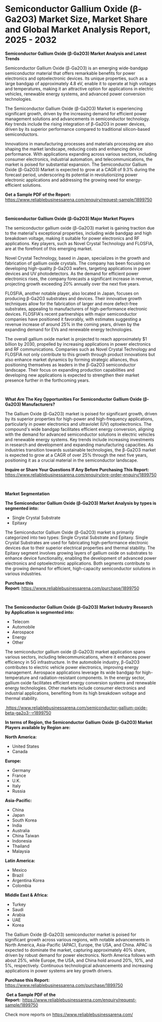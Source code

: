 <p><h1>Semiconductor Gallium Oxide (β-Ga2O3) Market Size, Market Share and Global Market Analysis Report, 2025 - 2032</h1></p><p><strong>Semiconductor Gallium Oxide (β-Ga2O3) Market Analysis and Latest Trends</strong></p>
<p><p>Semiconductor Gallium Oxide (β-Ga2O3) is an emerging wide-bandgap semiconductor material that offers remarkable benefits for power electronics and optoelectronic devices. Its unique properties, such as a large bandgap of approximately 4.8 eV, enable it to operate at high voltages and temperatures, making it an attractive option for applications in electric vehicles, renewable energy systems, and advanced power conversion technologies. </p><p>The Semiconductor Gallium Oxide (β-Ga2O3) Market is experiencing significant growth, driven by the increasing demand for efficient power management solutions and advancements in semiconductor technology. Key trends include the rising integration of β-Ga2O3 in power devices, driven by its superior performance compared to traditional silicon-based semiconductors. </p><p>Innovations in manufacturing processes and materials processing are also shaping the market landscape, reducing costs and enhancing device performance. With applications expanding across various sectors, including consumer electronics, industrial automation, and telecommunications, the market is poised for substantial expansion. The Semiconductor Gallium Oxide (β-Ga2O3) Market is expected to grow at a CAGR of 9.3% during the forecast period, underscoring its potential in revolutionizing power electronic applications and addressing the growing need for energy-efficient solutions.</p></p>
<p><strong>Get a Sample PDF of the Report:&nbsp;</strong> <a href="https://www.reliablebusinessarena.com/enquiry/request-sample/1899750?utm_campaign=1990&utm_medium=2&utm_source=Github&utm_content=ia&utm_term=14012025&utm_id=semiconductor-gallium-oxide-b-ga2o3">https://www.reliablebusinessarena.com/enquiry/request-sample/1899750</a></p>
<p>&nbsp;</p>
<p><strong>Semiconductor Gallium Oxide (β-Ga2O3) Major Market Players</strong></p>
<p><p>The semiconductor gallium oxide (β-Ga2O3) market is gaining traction due to the material's exceptional properties, including wide bandgap and high breakdown voltage, making it suitable for power electronics and RF applications. Key players, such as Novel Crystal Technology and FLOSFIA, are at the forefront of this emerging market. </p><p>Novel Crystal Technology, based in Japan, specializes in the growth and fabrication of gallium oxide crystals. The company has been focusing on developing high-quality β-Ga2O3 wafers, targeting applications in power devices and UV photodetectors. As the demand for efficient power electronics rises, the company forecasts a significant increase in revenue, projecting growth exceeding 20% annually over the next five years. </p><p>FLOSFIA, another notable player, also located in Japan, focuses on producing β-Ga2O3 substrates and devices. Their innovative growth techniques allow for the fabrication of larger and more defect-free substrates, appealing to manufacturers of high-performance electronic devices. FLOSFIA's recent partnerships with major semiconductor companies have positioned it favorably, with estimates suggesting a revenue increase of around 25% in the coming years, driven by the expanding demand for EVs and renewable energy technologies.</p><p>The overall gallium oxide market is projected to reach approximately $1 billion by 2030, propelled by increasing applications in power electronics and RF communications. Companies such as Novel Crystal Technology and FLOSFIA not only contribute to this growth through product innovations but also enhance market dynamics by forming strategic alliances, thus positioning themselves as leaders in the β-Ga2O3 semiconductor landscape. Their focus on expanding production capabilities and developing new applications is expected to strengthen their market presence further in the forthcoming years.</p></p>
<p>&nbsp;</p>
<p><strong>What Are The Key Opportunities For Semiconductor Gallium Oxide (β-Ga2O3) Manufacturers?</strong></p>
<p><p>The Gallium Oxide (β-Ga2O3) market is poised for significant growth, driven by its superior properties for high-power and high-frequency applications, particularly in power electronics and ultraviolet (UV) optoelectronics. The compound's wide bandgap facilitates efficient energy conversion, aligning with the demand for advanced semiconductor solutions in electric vehicles and renewable energy systems. Key trends include increasing investments in research and development and expanding manufacturing capacities. As industries transition towards sustainable technologies, the β-Ga2O3 market is expected to grow at a CAGR of over 25% through the next five years, positioning it as a crucial material in the semiconductor landscape.</p></p>
<p><strong>Inquire or Share Your Questions If Any Before Purchasing This Report:</strong> <a href="https://www.reliablebusinessarena.com/enquiry/pre-order-enquiry/1899750?utm_campaign=1990&utm_medium=2&utm_source=Github&utm_content=ia&utm_term=14012025&utm_id=semiconductor-gallium-oxide-b-ga2o3">https://www.reliablebusinessarena.com/enquiry/pre-order-enquiry/1899750</a></p>
<p>&nbsp;</p>
<p><strong>Market Segmentation</strong></p>
<p><strong>The Semiconductor Gallium Oxide (β-Ga2O3) Market Analysis by types is segmented into:</strong></p>
<p><ul><li>Single Crystal Substrate</li><li>Epitaxy</li></ul></p>
<p><p>The Semiconductor Gallium Oxide (β-Ga2O3) market is primarily categorized into two types: Single Crystal Substrate and Epitaxy. Single Crystal Substrates are used for fabricating high-performance electronic devices due to their superior electrical properties and thermal stability. The Epitaxy segment involves growing layers of gallium oxide on substrates to enhance device functionality, enabling the development of advanced power electronics and optoelectronic applications. Both segments contribute to the growing demand for efficient, high-capacity semiconductor solutions in various industries.</p></p>
<p><strong>Purchase this Report:&nbsp;</strong><a href="https://www.reliablebusinessarena.com/purchase/1899750?utm_campaign=1990&utm_medium=2&utm_source=Github&utm_content=ia&utm_term=14012025&utm_id=semiconductor-gallium-oxide-b-ga2o3">https://www.reliablebusinessarena.com/purchase/1899750</a></p>
<p>&nbsp;</p>
<p><strong>The Semiconductor Gallium Oxide (β-Ga2O3) Market Industry Research by Application is segmented into:</strong></p>
<p><ul><li>Telecom</li><li>Automobile</li><li>Aerospace</li><li>Energy</li><li>Other</li></ul></p>
<p><p>The semiconductor gallium oxide (β-Ga2O3) market application spans various sectors, including telecommunications, where it enhances power efficiency in 5G infrastructure. In the automobile industry, β-Ga2O3 contributes to electric vehicle power electronics, improving energy management. Aerospace applications leverage its wide bandgap for high-temperature and radiation-resistant components. In the energy sector, gallium oxide facilitates efficient energy conversion systems and renewable energy technologies. Other markets include consumer electronics and industrial applications, benefiting from its high breakdown voltage and thermal stability.</p></p>
<p><a href="https://www.reliablebusinessarena.com/semiconductor-gallium-oxide-beta-ga2o3--r1899750?utm_campaign=1990&utm_medium=2&utm_source=Github&utm_content=ia&utm_term=14012025&utm_id=semiconductor-gallium-oxide-b-ga2o3">&nbsp;https://www.reliablebusinessarena.com/semiconductor-gallium-oxide-beta-ga2o3--r1899750</a></p>
<p><strong>In terms of Region, the Semiconductor Gallium Oxide (β-Ga2O3) Market Players available by Region are:</strong></p>
<p>
    <p> <strong> North America: </strong>
        <ul>
            <li>United States</li>
            <li>Canada</li>
        </ul>
        </p> 
    <p> <strong> Europe: </strong>
        <ul>
            <li>Germany</li>
            <li>France</li>
            <li>U.K.</li>
            <li>Italy</li>
            <li>Russia</li>
        </ul>
        </p> 
    <p> <strong> Asia-Pacific: </strong>
        <ul>
            <li>China</li>
            <li>Japan</li>
            <li>South Korea</li>
            <li>India</li>
            <li>Australia</li>
            <li>China Taiwan</li>
            <li>Indonesia</li>
            <li>Thailand</li>
            <li>Malaysia</li>
        </ul>
        </p> 
    <p> <strong> Latin America: </strong>
        <ul>
            <li>Mexico</li>
            <li>Brazil</li>
            <li>Argentina Korea</li>
            <li>Colombia</li>
        </ul>
        </p> 
    <p> <strong> Middle East & Africa: </strong>
        <ul>
            <li>Turkey</li>
            <li>Saudi</li>
            <li>Arabia</li>
            <li>UAE</li>
            <li>Korea</li>
        </ul>
    </p>
    </p>
<p><p>The Gallium Oxide (β-Ga2O3) semiconductor market is poised for significant growth across various regions, with notable advancements in North America, Asia-Pacific (APAC), Europe, the USA, and China. APAC is expected to dominate the market, capturing approximately 40% share, driven by robust demand for power electronics. North America follows with about 25%, while Europe, the USA, and China hold around 20%, 10%, and 5%, respectively. Continuous technological advancements and increasing applications in power systems are key growth drivers.</p></p>
<p><strong>Purchase this Report: </strong><a href="https://www.reliablebusinessarena.com/purchase/1899750?utm_campaign=1990&utm_medium=2&utm_source=Github&utm_content=ia&utm_term=14012025&utm_id=semiconductor-gallium-oxide-b-ga2o3">https://www.reliablebusinessarena.com/purchase/1899750</a></p>
<p>&nbsp;<strong>Get a Sample PDF of the Report:&nbsp;&nbsp;</strong><a href="https://www.reliablebusinessarena.com/enquiry/request-sample/1899750?utm_campaign=1990&utm_medium=2&utm_source=Github&utm_content=ia&utm_term=14012025&utm_id=semiconductor-gallium-oxide-b-ga2o3">https://www.reliablebusinessarena.com/enquiry/request-sample/1899750</a></p>
<p><strong></strong></p>
<p>Check more reports on <a href="https://www.reliablebusinessarena.com/?utm_campaign=1990&utm_medium=2&utm_source=Github&utm_content=ia&utm_term=14012025&utm_id=semiconductor-gallium-oxide-b-ga2o3">https://www.reliablebusinessarena.com/</a></p>
